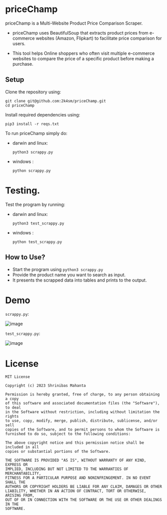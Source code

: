 # priceChamp
priceChamp is a Multi-Website Product Price Comparison Scraper.

- priceChamp uses BeautifulSoup that extracts product prices from e-commerce websites (Amazon, Flipkart) to facilitate price comparison for users.

- This tool helps Online shoppers who often visit multiple e-commerce websites to compare the price of a specific product before making a purchase.


## Setup
Clone the repository using:
```
git clone git@github.com:2k4sm/priceChamp.git
cd priceChamp
```
Install required dependencies using:

```
pip3 install -r reqs.txt
```

To run priceChamp simply do:
- darwin and linux:

    ```
    python3 scrappy.py
    ```
- windows :

    ```
    python scrappy.py
    ```

# Testing.
Test the program by running:

- darwin and linux:

    ```
    python3 test_scrappy.py
    ```
- windows :

    ```
    python test_scrappy.py
    ```


## How to Use?

- Start the program using `python3 scrappy.py`
- Provide the product name you want to search as input.
- It presents the scrapped data into tables and prints to the output.

# Demo
`scrappy.py`:

![image](https://github.com/2k4sm/priceChamp/assets/101013814/fb4684f0-e099-4df9-a0e8-49e3536d5387)

`test_scrappy.py`:

![image](https://github.com/2k4sm/priceChamp/assets/101013814/3604a08e-20bb-4c3a-ab44-28b62ba3fbf7)






# License

    MIT License

    Copyright (c) 2023 Shrinibas Mahanta

    Permission is hereby granted, free of charge, to any person obtaining a copy
    of this software and associated documentation files (the "Software"), to deal
    in the Software without restriction, including without limitation the rights
    to use, copy, modify, merge, publish, distribute, sublicense, and/or sell
    copies of the Software, and to permit persons to whom the Software is
    furnished to do so, subject to the following conditions:

    The above copyright notice and this permission notice shall be included in all
    copies or substantial portions of the Software.

    THE SOFTWARE IS PROVIDED "AS IS", WITHOUT WARRANTY OF ANY KIND, EXPRESS OR
    IMPLIED, INCLUDING BUT NOT LIMITED TO THE WARRANTIES OF MERCHANTABILITY,
    FITNESS FOR A PARTICULAR PURPOSE AND NONINFRINGEMENT. IN NO EVENT SHALL THE
    AUTHORS OR COPYRIGHT HOLDERS BE LIABLE FOR ANY CLAIM, DAMAGES OR OTHER
    LIABILITY, WHETHER IN AN ACTION OF CONTRACT, TORT OR OTHERWISE, ARISING FROM,
    OUT OF OR IN CONNECTION WITH THE SOFTWARE OR THE USE OR OTHER DEALINGS IN THE
    SOFTWARE.
